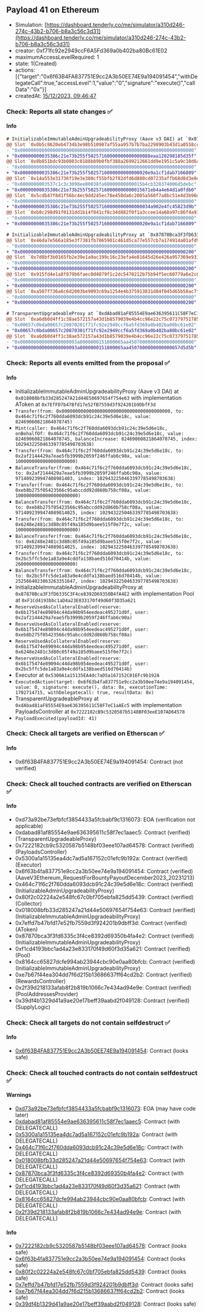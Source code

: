 ## Payload 41 on Ethereum

- Simulation: [https://dashboard.tenderly.co/me/simulator/a310d246-274c-43b2-b706-b8a3c56c3d31](https://dashboard.tenderly.co/me/simulator/a310d246-274c-43b2-b706-b8a3c56c3d31)
- creator: 0xf71fc92e2949ccF6A5Fd369a0b402ba80Bc61E02
- maximumAccessLevelRequired: 1
- state: 1(Created)
- actions: [{"target":"0x6f63B4FA837751E9cc2A3b50EE74E9a194091454","withDelegateCall":true,"accessLevel":1,"value":"0","signature":"execute()","callData":"0x"}]
- createdAt: [15/12/2023, 09:46:47](https://etherscan.io/tx/0x27df277a840ccf772b9fabc0afe69ab28b2c06ae46044c3ee3b5f31a29f8fce1)

### Check: Reports all state changes :white_check_mark:

#### Info


```diff
# InitializableImmutableAdminUpgradeabilityProxy (Aave v3 DAI) at `0x018008bfb33d285247A21d44E50697654f754e63` with implementation AToken at `0x7EfFD7b47Bfd17e52fB7559d3f924201b9DbfF3d`
@@ Slot `0x0b5c8620eb4734b3e98b510987af55aa957b7b7ba2298903b43d1a0558cca8f8` @@
- "0x0000000000000000000000000000000000000000000000000000000000000000"
+ "0x00000000035386c21e73b255f50257160000000000000088eaa120298185d35f"
@@ Slot `0x0b851bdc93b0803c0188b89b0fbf388a2699212661dd9e1951c5a9c10d6a6e1f` @@
- "0x0000000000000000000000000000000000000000000000000000000000000000"
+ "0x00000000035386c21e73b255f5025716000000000000020e9a1cf1dab7166809"
@@ Slot `0x14a553e31736f19e3e380cf55bfb2f82dfd6d880cd07235affb68d8d3e0cac4d` @@
- "0x0000000003537c1c3c3098ee00038fa60000000000015b4cb328374006d5debc"
+ "0x00000000035386c21e73b255f50257160000000000015671eb4a4e64d1a0fdb0"
@@ Slot `0x5cdb47f8d1f56bc4ec9dd245ec78e450da6c2005a560f7a8bc51e4d3b96df8d5` @@
- "0x0000000000000000000000000000000000000000000000000000000000000000"
+ "0x00000000035386c21e73b255f50257160000000000000034a902e4fc45823d9b"
@@ Slot `0xb8c298d91f0131dd1b14f841cf8c34d882f0f1a3ccee14a60a97c86f4a9193aa` @@
- "0x0000000000000000000000000000000000000000000000000000000000000000"
+ "0x00000000035386c21e73b255f5025716000000000000020e9a1cf1dab7166809"
```

```diff
# InitializableImmutableAdminUpgradeabilityProxy at `0x87870Bca3F3fD6335C3F4ce8392D69350B4fA4E2` with implementation Pool at `0xF1Cd4193bbc1aD4a23E833170f49d60f3D35a621`
@@ Slot `0x46da7e566a185e3f7381fb7065901c461d5ca77e557cb7a174914a01afd9aa6a` @@
- "0x0000000000000000000000000000000000000000000000000000000000000000"
+ "0x0000000000000000000000000000000000000000000000000000000000000200"
@@ Slot `0x7d8bf3b0165fb2e39e1a9ac199c16c23efa4e81645d26e426a957369e931d817` @@
- "0x0000000000000000000000000000000000000000000000000000000000000000"
+ "0x0000000000000000000000000000000000000000000000000000000000000200"
@@ Slot `0x915fd4e1a8f879b6faec0d4879f1c2dc5470212b75b94f5ec60779a6e2c62793` @@
- "0x0000000000000000000000000000000000000000000000000000000000000000"
+ "0x0000000000000000000000000000000000000000000000000000000000000200"
@@ Slot `0xa507f736a6c6d2003be9093c69a1254e4b375913831d84f045d65b58ac7f950e` @@
- "0x0000000000000000000000000000000000000000000000000000000000000000"
+ "0x0000000000000000000000000000000000000000000000000000000000000200"
```

```diff
# TransparentUpgradeableProxy at `0xdAbad81aF85554E9ae636395611C58F7eC1aAEc5` with implementation PayloadsController at `0x7222182cB9c5320587b5148BF03eeE107AD64578`
@@ Slot `0xa6d60d4ff1c38ae572157a43d1b8579039e4b4cc96e22c75c07379751785fe51` @@
- "0x00657c0bda00657c20870201f71fc92e2949ccf6a5fd369a0b402ba80bc61e02"
+ "0x00657c0bda00657c20870301f71fc92e2949ccf6a5fd369a0b402ba80bc61e02"
@@ Slot `0xa6d60d4ff1c38ae572157a43d1b8579039e4b4cc96e22c75c07379751785fe52` @@
- "0x000000000000000000093a8000000151800065aa450700000000000000000000"
+ "0x000000000000000000093a8000000151800065aa4507000000000000657d5d5b"
```


### Check: Reports all events emitted from the proposal :white_check_mark:

#### Info

- InitializableImmutableAdminUpgradeabilityProxy (Aave v3 DAI) at `0x018008bfb33d285247A21d44E50697654f754e63` with implementation AToken at `0x7EfFD7b47Bfd17e52fB7559d3f924201b9DbfF3d`
- `Transfer(from: 0x0000000000000000000000000000000000000000, to: 0x464c71f6c2f760dda6093dcb91c24c39e5d6e18c, value: 82469060821864078745)`
- `Mint(caller: 0x464c71f6c2f760dda6093dcb91c24c39e5d6e18c, onBehalfOf: 0x464c71f6c2f760dda6093dcb91c24c39e5d6e18c, value: 82469060821864078745, balanceIncrease: 82469060821864078745, index: 1029432250463397785498703638)`
- `Transfer(from: 0x464c71f6c2f760dda6093dcb91c24c39e5d6e18c, to: 0x2af2144429a7eae5fb3999b2059f246ffab6c90a, value: 1000000000000000000000)`
- `BalanceTransfer(from: 0x464c71f6c2f760dda6093dcb91c24c39e5d6e18c, to: 0x2af2144429a7eae5fb3999b2059f246ffab6c90a, value: 971409239947408981403, index: 1029432250463397785498703638)`
- `Transfer(from: 0x464c71f6c2f760dda6093dcb91c24c39e5d6e18c, to: 0xeb8b275f05423566c95abccdd92d860b758cf08a, value: 10000000000000000000000)`
- `BalanceTransfer(from: 0x464c71f6c2f760dda6093dcb91c24c39e5d6e18c, to: 0xeb8b275f05423566c95abccdd92d860b758cf08a, value: 9714092399474089814025, index: 1029432250463397785498703638)`
- `Transfer(from: 0x464c71f6c2f760dda6093dcb91c24c39e5d6e18c, to: 0x6248e2481c3d80c05f49a185d9baee515f0e7f2c, value: 10000000000000000000000)`
- `BalanceTransfer(from: 0x464c71f6c2f760dda6093dcb91c24c39e5d6e18c, to: 0x6248e2481c3d80c05f49a185d9baee515f0e7f2c, value: 9714092399474089814025, index: 1029432250463397785498703638)`
- `Transfer(from: 0x464c71f6c2f760dda6093dcb91c24c39e5d6e18c, to: 0x2bc5ffc5de1a83a9e4cddfa138baed516d70414b, value: 2600000000000000000000)`
- `BalanceTransfer(from: 0x464c71f6c2f760dda6093dcb91c24c39e5d6e18c, to: 0x2bc5ffc5de1a83a9e4cddfa138baed516d70414b, value: 2525664023863263351647, index: 1029432250463397785498703638)`
- InitializableImmutableAdminUpgradeabilityProxy at `0x87870Bca3F3fD6335C3F4ce8392D69350B4fA4E2` with implementation Pool at `0xF1Cd4193bbc1aD4a23E833170f49d60f3D35a621`
- `ReserveUsedAsCollateralEnabled(reserve: 0x6b175474e89094c44da98b954eedeac495271d0f, user: 0x2af2144429a7eae5fb3999b2059f246ffab6c90a)`
- `ReserveUsedAsCollateralEnabled(reserve: 0x6b175474e89094c44da98b954eedeac495271d0f, user: 0xeb8b275f05423566c95abccdd92d860b758cf08a)`
- `ReserveUsedAsCollateralEnabled(reserve: 0x6b175474e89094c44da98b954eedeac495271d0f, user: 0x6248e2481c3d80c05f49a185d9baee515f0e7f2c)`
- `ReserveUsedAsCollateralEnabled(reserve: 0x6b175474e89094c44da98b954eedeac495271d0f, user: 0x2bc5ffc5de1a83a9e4cddfa138baed516d70414b)`
- Executor at `0x5300A1a15135EA4dc7aD5a167152C01EFc9b192A`
- `ExecutedAction(target: 0x6f63b4fa837751e9cc2a3b50ee74e9a194091454, value: 0, signature: execute(), data: 0x, executionTime: 1702714715, withDelegatecall: true, resultData: 0x)`
- TransparentUpgradeableProxy at `0xdAbad81aF85554E9ae636395611C58F7eC1aAEc5` with implementation PayloadsController at `0x7222182cB9c5320587b5148BF03eeE107AD64578`
- `PayloadExecuted(payloadId: 41)`

### Check: Check all targets are verified on Etherscan :white_check_mark:

#### Info

- 0x6f63B4FA837751E9cc2A3b50EE74E9a194091454: Contract (not verified)

### Check: Check all touched contracts are verified on Etherscan :white_check_mark:

#### Info

- 0xd73a92be73efbfcf3854433a5fcbabf9c1316073: EOA (verification not applicable)
- 0xdabad81af85554e9ae636395611c58f7ec1aaec5: Contract (verified) (TransparentUpgradeableProxy)
- 0x7222182cb9c5320587b5148bf03eee107ad64578: Contract (verified) (PayloadsController)
- 0x5300a1a15135ea4dc7ad5a167152c01efc9b192a: Contract (verified) (Executor)
- 0x6f63b4fa837751e9cc2a3b50ee74e9a194091454: Contract (verified) (AaveV3Ethereum_RequestForBountyPayoutDecember2023_20231213)
- 0x464c71f6c2f760dda6093dcb91c24c39e5d6e18c: Contract (verified) (InitializableAdminUpgradeabilityProxy)
- 0x80f2c02224a2e548fc67c0bf705ebfa825dd5439: Contract (verified) (Collector)
- 0x018008bfb33d285247a21d44e50697654f754e63: Contract (verified) (InitializableImmutableAdminUpgradeabilityProxy)
- 0x7effd7b47bfd17e52fb7559d3f924201b9dbff3d: Contract (verified) (AToken)
- 0x87870bca3f3fd6335c3f4ce8392d69350b4fa4e2: Contract (verified) (InitializableImmutableAdminUpgradeabilityProxy)
- 0xf1cd4193bbc1ad4a23e833170f49d60f3d35a621: Contract (verified) (Pool)
- 0x8164cc65827dcfe994ab23944cbc90e0aa80bfcb: Contract (verified) (InitializableImmutableAdminUpgradeabilityProxy)
- 0xe7b67f44ea304dd7f6d215b13686637ff64cd2b2: Contract (verified) (RewardsController)
- 0x2f39d218133afab8f2b819b1066c7e434ad94e9e: Contract (verified) (PoolAddressesProvider)
- 0x39df4b1329d41a9ae20e17beff39aabd2f049128: Contract (verified) (SupplyLogic)

### Check: Check all targets do not contain selfdestruct :white_check_mark:

#### Info

- [0x6f63B4FA837751E9cc2A3b50EE74E9a194091454](https://etherscan.io/address/0x6f63B4FA837751E9cc2A3b50EE74E9a194091454): Contract (looks safe)

### Check: Check all touched contracts do not contain selfdestruct :white_check_mark:

#### Warnings

- [0xd73a92be73efbfcf3854433a5fcbabf9c1316073](https://etherscan.io/address/0xd73a92be73efbfcf3854433a5fcbabf9c1316073): EOA (may have code later)
- [0xdabad81af85554e9ae636395611c58f7ec1aaec5](https://etherscan.io/address/0xdabad81af85554e9ae636395611c58f7ec1aaec5): Contract (with DELEGATECALL)
- [0x5300a1a15135ea4dc7ad5a167152c01efc9b192a](https://etherscan.io/address/0x5300a1a15135ea4dc7ad5a167152c01efc9b192a): Contract (with DELEGATECALL)
- [0x464c71f6c2f760dda6093dcb91c24c39e5d6e18c](https://etherscan.io/address/0x464c71f6c2f760dda6093dcb91c24c39e5d6e18c): Contract (with DELEGATECALL)
- [0x018008bfb33d285247a21d44e50697654f754e63](https://etherscan.io/address/0x018008bfb33d285247a21d44e50697654f754e63): Contract (with DELEGATECALL)
- [0x87870bca3f3fd6335c3f4ce8392d69350b4fa4e2](https://etherscan.io/address/0x87870bca3f3fd6335c3f4ce8392d69350b4fa4e2): Contract (with DELEGATECALL)
- [0xf1cd4193bbc1ad4a23e833170f49d60f3d35a621](https://etherscan.io/address/0xf1cd4193bbc1ad4a23e833170f49d60f3d35a621): Contract (with DELEGATECALL)
- [0x8164cc65827dcfe994ab23944cbc90e0aa80bfcb](https://etherscan.io/address/0x8164cc65827dcfe994ab23944cbc90e0aa80bfcb): Contract (with DELEGATECALL)
- [0x2f39d218133afab8f2b819b1066c7e434ad94e9e](https://etherscan.io/address/0x2f39d218133afab8f2b819b1066c7e434ad94e9e): Contract (with DELEGATECALL)

#### Info

- [0x7222182cb9c5320587b5148bf03eee107ad64578](https://etherscan.io/address/0x7222182cb9c5320587b5148bf03eee107ad64578): Contract (looks safe)
- [0x6f63b4fa837751e9cc2a3b50ee74e9a194091454](https://etherscan.io/address/0x6f63b4fa837751e9cc2a3b50ee74e9a194091454): Contract (looks safe)
- [0x80f2c02224a2e548fc67c0bf705ebfa825dd5439](https://etherscan.io/address/0x80f2c02224a2e548fc67c0bf705ebfa825dd5439): Contract (looks safe)
- [0x7effd7b47bfd17e52fb7559d3f924201b9dbff3d](https://etherscan.io/address/0x7effd7b47bfd17e52fb7559d3f924201b9dbff3d): Contract (looks safe)
- [0xe7b67f44ea304dd7f6d215b13686637ff64cd2b2](https://etherscan.io/address/0xe7b67f44ea304dd7f6d215b13686637ff64cd2b2): Contract (looks safe)
- [0x39df4b1329d41a9ae20e17beff39aabd2f049128](https://etherscan.io/address/0x39df4b1329d41a9ae20e17beff39aabd2f049128): Contract (looks safe)

